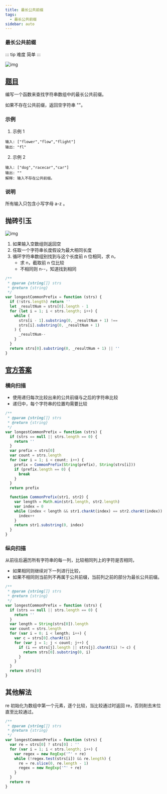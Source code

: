 ```yaml
---
title: 最长公共前缀
tags:
  - 最长公共前缀
sidebar: auto
---
```


### 最长公共前缀

::: tip 难度
简单
:::

![img](http://qiniu.gaowenju.com/leecode/banner/20200615.jpg)

## [题目](https://leetcode-cn.com/problems/longest-common-prefix)

编写一个函数来查找字符串数组中的最长公共前缀。

如果不存在公共前缀，返回空字符串 ""。

### 示例

1. 示例 1

```
输入: ["flower","flow","flight"]
输出: "fl"
```

2. 示例 2

```
输入: ["dog","racecar","car"]
输出: ""
解释: 输入不存在公共前缀。
```

### 说明

所有输入只包含小写字母 a-z 。

## 抛砖引玉

![img](http://qiniu.gaowenju.com/leecode/20200615.png)

1. 如果输入空数组则返回空
2. 任取一个字符串长度假设为最大相同长度
3. 循环字符串数组别找到与这个长度前 n 位相同，求 n，
   - 求 n，截取前 n 位比较
   - 不相同则 n--，知道找到相同

```javascript
/**
 * @param {string[]} strs
 * @return {string}
 */
var longestCommonPrefix = function (strs) {
  if (!strs.length) return ''
  let _resultNum = strs[0].length - 1
  for (let i = 1; i < strs.length; i++) {
    while (
      strs[i - 1].substring(0, _resultNum + 1) !==
      strs[i].substring(0, _resultNum + 1)
    ) {
      _resultNum--
    }
  }
  return strs[0].substring(0, _resultNum + 1) || ''
}
```

## [官方答案](https://leetcode-cn.com/problems/longest-common-prefix/solution)

### 横向扫描

- 使用递归每次比较出来的公共前缀与之后的字符串比较
- 递归中，每个字符串的位置均需要比较

```javascript
/**
 * @param {string[]} strs
 * @return {string}
 */
var longestCommonPrefix = function (strs) {
  if (strs == null || strs.length == 0) {
    return ''
  }
  var prefix = strs[0]
  var count = strs.length
  for (var i = 1; i < count; i++) {
    prefix = CommonPrefix(String(prefix), String(strs[i]))
    if (prefix.length == 0) {
      break
    }
  }
  return prefix

  function CommonPrefix(str1, str2) {
    var length = Math.min(str1.length, str2.length)
    var index = 0
    while (index < length && str1.charAt(index) == str2.charAt(index)) {
      index++
    }
    return str1.substring(0, index)
  }
}
```

### 纵向扫描

从前往后遍历所有字符串的每一列，比较相同列上的字符是否相同，

- 如果相同则继续对下一列进行比较，
- 如果不相同则当前列不再属于公共前缀，当前列之前的部分为最长公共前缀。

```javascript
/**
 * @param {string[]} strs
 * @return {string}
 */
var longestCommonPrefix = function (strs) {
  if (strs == null || strs.length == 0) {
    return ''
  }
  var length = String(strs[0]).length
  var count = strs.length
  for (var i = 0; i < length; i++) {
    var c = strs[0].charAt(i)
    for (var j = 1; j < count; j++) {
      if (i == strs[j].length || strs[j].charAt(i) != c) {
        return strs[0].substring(0, i)
      }
    }
  }
  return strs[0]
}
```

## 其他解法

re 初始化为数组中第一个元素，逐个比较，当比较通过时返回 re，否则削去末位直至比较通过。

```javascript
/**
 * @param {string[]} strs
 * @return {string}
 */
var longestCommonPrefix = function (strs) {
  var re = strs[0] ? strs[0] : ''
  for (var i = 1; i < strs.length; i++) {
    var regex = new RegExp('^' + re)
    while (!regex.test(strs[i]) && re.length) {
      re = re.slice(0, re.length - 1)
      regex = new RegExp('^' + re)
    }
  }
  return re
}
```
